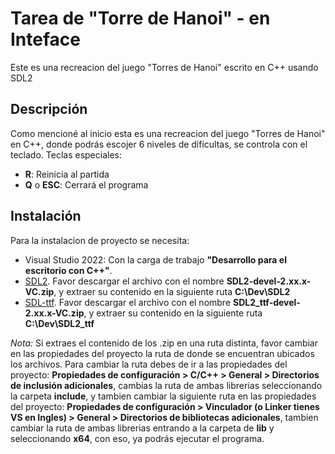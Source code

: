 # Tarea de "Torre de Hanoi" - en Inteface
Este es una recreacion del juego "Torres de Hanoi" escrito en C++ usando SDL2

## Descripción
Como mencioné al inicio esta es una recreacion del juego "Torres de Hanoi" en C++, donde podrás escojer 6 niveles de dificultas, se controla con el teclado.
Teclas especiales:
- **R**: Reinicia al partida
- **Q** o **ESC**: Cerrará el programa

## Instalación
Para la instalacion de proyecto se necesita:
- Visual Studio 2022: Con la carga de trabajo **"Desarrollo para el escritorio con C++"**.
- [SDL2](https://github.com/libsdl-org/SDL/releases). Favor descargar el archivo con el nombre **SDL2-devel-2.xx.x-VC.zip**, y extraer su contenido en la siguiente ruta **C:\Dev\SDL2**
- [SDL-ttf](https://github.com/libsdl-org/SDL_ttf/releases). Favor descargar el archivo con el nombre **SDL2_ttf-devel-2.xx.x-VC.zip**, y extraer su contenido en la siguiente ruta **C:\Dev\SDL2_ttf**

*Nota:* Si extraes el contenido de los .zip en una ruta distinta, favor cambiar en las propiedades del proyecto la ruta de donde se encuentran ubicados los archivos.
Para cambiar la ruta debes de ir a las propiedades del proyecto: **Propiedades de configuración > C/C++ > General > Directorios de inclusión adicionales**, cambias la ruta de ambas librerias seleccionando la carpeta **include**, y tambien cambiar la siguiente ruta en las propiedades del proyecto: **Propiedades de configuración > Vinculador (o Linker tienes VS en Ingles) > General > Directorios de bibliotecas adicionales**, tambien cambiar la ruta de ambas librerias entrando a la carpeta de **lib** y seleccionando **x64**, con eso, ya podrás ejecutar el programa.
